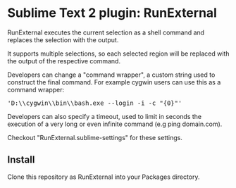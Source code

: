 # Sublime Text 2 plugin: RunExternal

RunExternal executes the current selection as a shell command and replaces the selection with the output.

It supports multiple selections, so each selected region will be replaced with the output of the respective command.

Developers can change a "command wrapper", a custom string used to construct the final command. For example cygwin users can use this as a command wrapper:

<pre>
'D:\\cygwin\\bin\\bash.exe --login -i -c "{0}"'
</pre>

Developers can also specify a timeout, used to limit in seconds the execution of a very long or even infinite command (e.g ping domain.com).

Checkout "RunExternal.sublime-settings" for these settings.

## Install

Clone this repository as RunExternal into your Packages directory.